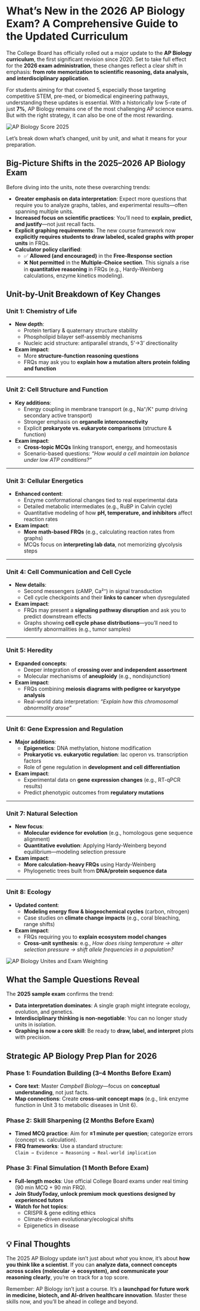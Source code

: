 # What’s New in the 2026 AP Biology Exam? A Comprehensive Guide to the Updated Curriculum

The College Board has officially rolled out a major update to the **AP Biology curriculum**, the first significant revision since 2020. Set to take full effect for the **2026 exam administration**, these changes reflect a clear shift in emphasis: **from rote memorization to scientific reasoning, data analysis, and interdisciplinary application**.

For students aiming for that coveted 5, especially those targeting competitive STEM, pre-med, or biomedical engineering pathways, understanding these updates is essential. With a historically low 5-rate of just **7%**, AP Biology remains one of the most challenging AP science exams. But with the right strategy, it can also be one of the most rewarding.

![AP Biology Score 2025](../assets/ap_bio_score_2025.png)

Let’s break down what’s changed, unit by unit, and what it means for your preparation.


## Big-Picture Shifts in the 2025–2026 AP Biology Exam

Before diving into the units, note these overarching trends:

- **Greater emphasis on data interpretation**: Expect more questions that require you to analyze graphs, tables, and experimental results—often spanning multiple units.
- **Increased focus on scientific practices**: You’ll need to **explain, predict, and justify**—not just recall facts.
- **Explicit graphing requirements**: The new course framework now **explicitly requires students to draw labeled, scaled graphs with proper units** in FRQs.
- **Calculator policy clarified**:  
  - ✅ **Allowed (and encouraged)** in the **Free-Response section**  
  - ❌ **Not permitted** in the **Multiple-Choice section**. This signals a rise in **quantitative reasoning** in FRQs (e.g., Hardy-Weinberg calculations, enzyme kinetics modeling).

## Unit-by-Unit Breakdown of Key Changes

### **Unit 1: Chemistry of Life**
- **New depth**:  
  - Protein tertiary & quaternary structure stability  
  - Phospholipid bilayer self-assembly mechanisms  
  - Nucleic acid structure: antiparallel strands, 5’→3’ directionality
- **Exam impact**:  
  - More **structure-function reasoning questions**  
  - FRQs may ask you to **explain how a mutation alters protein folding and function**

---

### **Unit 2: Cell Structure and Function**
- **Key additions**:  
  - Energy coupling in membrane transport (e.g., Na⁺/K⁺ pump driving secondary active transport)  
  - Stronger emphasis on **organelle interconnectivity**  
  - Explicit **prokaryote vs. eukaryote comparisons** (structure & function)
- **Exam impact**:  
  - **Cross-topic MCQs** linking transport, energy, and homeostasis  
  - Scenario-based questions: *“How would a cell maintain ion balance under low ATP conditions?”*

---

### **Unit 3: Cellular Energetics**
- **Enhanced content**:  
  - Enzyme conformational changes tied to real experimental data  
  - Detailed metabolic intermediates (e.g., RuBP in Calvin cycle)  
  - Quantitative modeling of how **pH, temperature, and inhibitors** affect reaction rates
- **Exam impact**:  
  - **More math-based FRQs** (e.g., calculating reaction rates from graphs)  
  - MCQs focus on **interpreting lab data**, not memorizing glycolysis steps

---

### **Unit 4: Cell Communication and Cell Cycle**
- **New details**:  
  - Second messengers (cAMP, Ca²⁺) in signal transduction  
  - Cell cycle checkpoints and their **links to cancer** when dysregulated
- **Exam impact**:  
  - FRQs may present a **signaling pathway disruption** and ask you to predict downstream effects  
  - Graphs showing **cell cycle phase distributions**—you’ll need to identify abnormalities (e.g., tumor samples)

---

### **Unit 5: Heredity**
- **Expanded concepts**:  
  - Deeper integration of **crossing over and independent assortment**  
  - Molecular mechanisms of **aneuploidy** (e.g., nondisjunction)
- **Exam impact**:  
  - FRQs combining **meiosis diagrams with pedigree or karyotype analysis**  
  - Real-world data interpretation: *“Explain how this chromosomal abnormality arose”*

---

### **Unit 6: Gene Expression and Regulation**
- **Major additions**:  
  - **Epigenetics**: DNA methylation, histone modification  
  - **Prokaryotic vs. eukaryotic regulation**: lac operon vs. transcription factors  
  - Role of gene regulation in **development and cell differentiation**
- **Exam impact**:  
  - Experimental data on **gene expression changes** (e.g., RT-qPCR results)  
  - Predict phenotypic outcomes from **regulatory mutations**

---

### **Unit 7: Natural Selection**
- **New focus**:  
  - **Molecular evidence for evolution** (e.g., homologous gene sequence alignment)  
  - **Quantitative evolution**: Applying Hardy-Weinberg beyond equilibrium—modeling selection pressure
- **Exam impact**:  
  - **More calculation-heavy FRQs** using Hardy-Weinberg  
  - Phylogenetic trees built from **DNA/protein sequence data**

---

### **Unit 8: Ecology**
- **Updated content**:  
  - **Modeling energy flow & biogeochemical cycles** (carbon, nitrogen)  
  - Case studies on **climate change impacts** (e.g., coral bleaching, range shifts)
- **Exam impact**:  
  - FRQs requiring you to **explain ecosystem model changes**  
  - **Cross-unit synthesis**: e.g., *How does rising temperature → alter selection pressure → shift allele frequencies in a population?*

![AP Biology Unites and Exam Weighting](../assets/ap_units_weighting.png)

## What the Sample Questions Reveal

The **2025 sample exam** confirms the trend:

- **Data interpretation dominates**: A single graph might integrate ecology, evolution, and genetics.
- **Interdisciplinary thinking is non-negotiable**: You can no longer study units in isolation.
- **Graphing is now a core skill**: Be ready to **draw, label, and interpret** plots with precision.

## Strategic AP Biology Prep Plan for 2026

### **Phase 1: Foundation Building (3–4 Months Before Exam)**
- **Core text**: Master *Campbell Biology*—focus on **conceptual understanding**, not just facts.  
- **Map connections**: Create **cross-unit concept maps** (e.g., link enzyme function in Unit 3 to metabolic diseases in Unit 6).

### **Phase 2: Skill Sharpening (2 Months Before Exam)**
- **Timed MCQ practice**: Aim for **≤1 minute per question**; categorize errors (concept vs. calculation).  
- **FRQ frameworks**: Use a standard structure:  
  `Claim → Evidence → Reasoning → Real-world implication`

### **Phase 3: Final Simulation (1 Month Before Exam)**
- **Full-length mocks**: Use official College Board exams under real timing (90 min MCQ + 90 min FRQ).  
- **Join StudyToday, unlock premium mock questions designed by experienced tutors**
- **Watch for hot topics**:  
  - CRISPR & gene editing ethics  
  - Climate-driven evolutionary/ecological shifts  
  - Epigenetics in disease

## 💡 Final Thoughts

The 2025 AP Biology update isn’t just about *what* you know, it’s about **how you think like a scientist**. If you can **analyze data, connect concepts across scales (molecular → ecosystem), and communicate your reasoning clearly**, you’re on track for a top score.

Remember: AP Biology isn’t just a course. It’s a **launchpad for future work in medicine, biotech, and AI-driven healthcare innovation**. Master these skills now, and you’ll be ahead in college and beyond.
